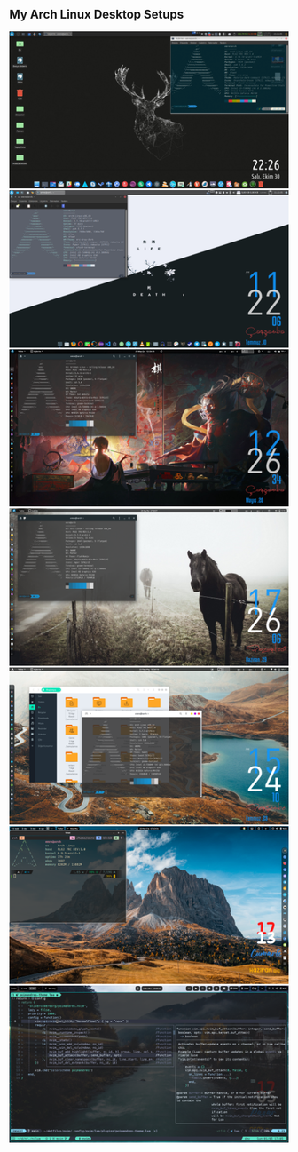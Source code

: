 ## My Arch Linux Desktop Setups
<!--width="460" height="300" -->
<p align="center">

  <img  src="images/2018-10-30_22-26-10.png">

  <img  src="images/2019-07-10_11-22-09.png">

  <img  src="images/2020-05-2012-26-35.png">

  <img  src="images/2020-06-2917-26-07.png">

  <img src="images/2020-07-23-15-24-10.png">

  <img src="images/2024-06-22-16-31-44.png">

  <img src="https://github.com/emrekndl/dotfiles/blob/main/nvim/nvim-screenshot.png">
</p>
